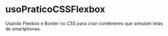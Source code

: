 # usoPraticoCSSFlexbox
Usando Flexbox e Border no CSS para criar contêineres que simulam telas de smartphones.
